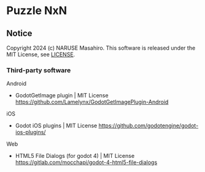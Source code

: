 Puzzle NxN
===================



## Notice
Copyright 2024 (c) NARUSE Masahiro.
This software is released under the MIT License, see [LICENSE](./LICENSE).

### Third-party software
Android
* GodotGetImage plugin | MIT License https://github.com/Lamelynx/GodotGetImagePlugin-Android

iOS
* Godot iOS plugins | MIT License https://github.com/godotengine/godot-ios-plugins/

Web
* HTML5 File Dialogs (for godot 4) | MIT License https://gitlab.com/mocchapi/godot-4-html5-file-dialogs
